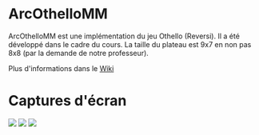 # ArcOthelloMM

ArcOthelloMM est une implémentation du jeu Othello (Reversi). Il a été développé dans le cadre du cours. La taille du plateau est 9x7 en non pas 8x8 (par la demande de notre professeur).

Plus d'informations dans le [Wiki](https://github.com/HE-Arc/ArcOthelloMM/wiki)

# Captures d'écran

![](https://github.com/HE-Arc/ArcOthelloMM/wiki/img/interface.png)
![](https://github.com/HE-Arc/ArcOthelloMM/wiki/img/board.png)
![](https://github.com/HE-Arc/ArcOthelloMM/wiki/img/menu.png)
